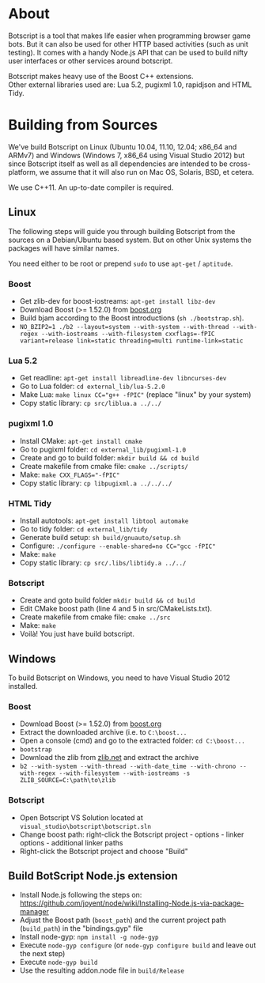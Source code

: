 About
=====

Botscript is a tool that makes life easier when programming browser game bots.
But it can also be used for other HTTP based activities (such as unit testing).
It comes with a handy Node.js API that can be used to build nifty user
interfaces or other services around botscript.

Botscript makes heavy use of the Boost C++ extensions.  
Other external libraries used are: Lua 5.2, pugixml 1.0, rapidjson and HTML Tidy.

Building from Sources
=====================

We've build Botscript on Linux (Ubuntu 10.04, 11.10, 12.04; x86_64 and ARMv7)
and Windows (Windows 7, x86_64 using Visual Studio 2012) but since Botscript 
itself as well as all dependencies are intended to be cross-platform, we assume
that it will also run on Mac OS, Solaris, BSD, et cetera.

We use C++11. An up-to-date compiler is required.

Linux
-----

The following steps will guide you through building Botscript from the sources
on a Debian/Ubuntu based system. But on other Unix systems the packages will
have similar names.

You need either to be root or prepend `sudo` to use `apt-get` / `aptitude`.

### Boost
  - Get zlib-dev for boost-iostreams: `apt-get install libz-dev`
  - Download Boost (>= 1.52.0) from [boost.org](http://boost.org)
  - Build bjam according to the Boost introductions (`sh ./bootstrap.sh`).
  - `NO_BZIP2=1 ./b2 --layout=system --with-system --with-thread --with-regex --with-iostreams --with-filesystem cxxflags=-fPIC variant=release link=static threading=multi runtime-link=static`

### Lua 5.2
  - Get readline: `apt-get install libreadline-dev libncurses-dev`
  - Go to Lua folder: `cd external_lib/lua-5.2.0`
  - Make Lua: `make linux CC="g++ -fPIC"` (replace "linux" by your system)
  - Copy static library: `cp src/liblua.a ../../`

### pugixml 1.0
  - Install CMake: `apt-get install cmake`
  - Go to pugixml folder: `cd external_lib/pugixml-1.0`
  - Create and go to build folder: `mkdir build && cd build`
  - Create makefile from cmake file: `cmake ../scripts/`
  - Make: `make CXX_FLAGS="-fPIC"`
  - Copy static library: `cp libpugixml.a ../../../`

### HTML Tidy
  - Install autotools: `apt-get install libtool automake`
  - Go to tidy folder: `cd external_lib/tidy`
  - Generate build setup: `sh build/gnuauto/setup.sh`
  - Configure: `./configure --enable-shared=no CC="gcc -fPIC"`
  - Make: `make`
  - Copy static library: `cp src/.libs/libtidy.a ../../`


### Botscript
  - Create and goto build folder `mkdir build && cd build`
  - Edit CMake boost path (line 4 and 5 in src/CMakeLists.txt).
  - Create makefile from cmake file: `cmake ../src`
  - Make: `make`
  - Voilà! You just have build botscript.


Windows
-------

To build Botscript on Windows, you need to have Visual Studio 2012 installed.

### Boost

  - Download Boost (>= 1.52.0) from [boost.org](http://boost.org)
  - Extract the downloaded archive (i.e. to `C:\boost...`
  - Open a console (cmd) and go to the extracted folder: `cd C:\boost...`
  - `bootstrap`
  - Download the zlib from [zlib.net](http://zlib.net/) and extract the archive
  - `b2 --with-system --with-thread --with-date_time --with-chrono --with-regex --with-filesystem --with-iostreams -s ZLIB_SOURCE=C:\path\to\zlib`

### Botscript

  - Open Botscript VS Solution located at `visual_studio\botscript\botscript.sln`
  - Change boost path: right-click the Botscript project - options - linker options - additional linker paths
  - Right-click the Botscript project and choose "Build"


Build BotScript Node.js extension
---------------------------------

  - Install Node.js following the steps on:
    https://github.com/joyent/node/wiki/Installing-Node.js-via-package-manager
  - Adjust the Boost path (`boost_path`) and the current project path (`build_path`) in the "bindings.gyp" file
  - Install node-gyp: `npm install -g node-gyp`
  - Execute `node-gyp configure`
    (or `node-gyp configure build` and leave out the next step)
  - Execute `node-gyp build`
  - Use the resulting addon.node file in `build/Release`
